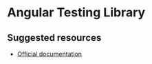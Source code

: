# Angular Testing Library

## Suggested resources
- [Official documentation](https://testing-library.com/docs/angular-testing-library/intro)
